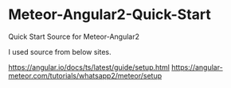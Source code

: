 # Meteor-Angular2-Quick-Start

Quick Start Source for Meteor-Angular2

I used source from below sites.

https://angular.io/docs/ts/latest/guide/setup.html
https://angular-meteor.com/tutorials/whatsapp2/meteor/setup
